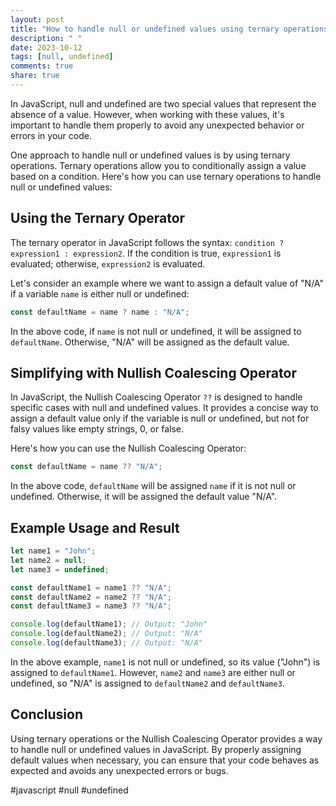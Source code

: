 ```yaml
---
layout: post
title: "How to handle null or undefined values using ternary operations in JavaScript?"
description: " "
date: 2023-10-12
tags: [null, undefined]
comments: true
share: true
---
```


In JavaScript, null and undefined are two special values that represent the absence of a value. However, when working with these values, it's important to handle them properly to avoid any unexpected behavior or errors in your code.

One approach to handle null or undefined values is by using ternary operations. Ternary operations allow you to conditionally assign a value based on a condition. Here's how you can use ternary operations to handle null or undefined values:

## Using the Ternary Operator

The ternary operator in JavaScript follows the syntax: `condition ? expression1 : expression2`. If the condition is true, `expression1` is evaluated; otherwise, `expression2` is evaluated.

Let's consider an example where we want to assign a default value of "N/A" if a variable `name` is either null or undefined:

```javascript
const defaultName = name ? name : "N/A";
```

In the above code, if `name` is not null or undefined, it will be assigned to `defaultName`. Otherwise, "N/A" will be assigned as the default value.

## Simplifying with Nullish Coalescing Operator

In JavaScript, the Nullish Coalescing Operator `??` is designed to handle specific cases with null and undefined values. It provides a concise way to assign a default value only if the variable is null or undefined, but not for falsy values like empty strings, 0, or false.

Here's how you can use the Nullish Coalescing Operator:

```javascript
const defaultName = name ?? "N/A";
```

In the above code, `defaultName` will be assigned `name` if it is not null or undefined. Otherwise, it will be assigned the default value "N/A".

## Example Usage and Result

```javascript
let name1 = "John";
let name2 = null;
let name3 = undefined;

const defaultName1 = name1 ?? "N/A";
const defaultName2 = name2 ?? "N/A";
const defaultName3 = name3 ?? "N/A";

console.log(defaultName1); // Output: "John"
console.log(defaultName2); // Output: "N/A"
console.log(defaultName3); // Output: "N/A"
```

In the above example, `name1` is not null or undefined, so its value ("John") is assigned to `defaultName1`. However, `name2` and `name3` are either null or undefined, so "N/A" is assigned to `defaultName2` and `defaultName3`.

## Conclusion

Using ternary operations or the Nullish Coalescing Operator provides a way to handle null or undefined values in JavaScript. By properly assigning default values when necessary, you can ensure that your code behaves as expected and avoids any unexpected errors or bugs.

#javascript #null #undefined